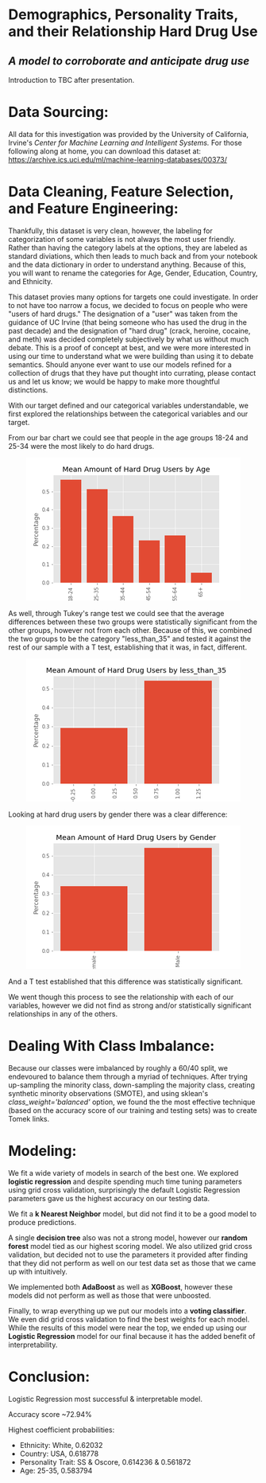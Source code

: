 # Demographics, Personality Traits, and their Relationship Hard Drug Use

## <em>A model to corroborate and anticipate drug use</em>

Introduction to TBC after presentation.

# Data Sourcing:

All data for this investigation was provided by the University of California, Irvine's <em>Center for Machine Learning and Intelligent Systems.</em> For those following along at home, you can download this dataset at: https://archive.ics.uci.edu/ml/machine-learning-databases/00373/

# Data Cleaning, Feature Selection, and Feature Engineering:

Thankfully, this dataset is very clean, however, the labeling for categorization of some variables is not always the most user friendly. Rather than having the category labels at the options, they are labeled as standard diviations, which then leads to much back and from your notebook and the data dictionary in order to understand anything. Because of this, you will want to rename the categories for Age, Gender, Education, Country, and Ethnicity.

This dataset provies many options for targets one could investigate. In order to not have too narrow a focus, we decided to focus on people who were "users of hard drugs." The designation of a "user" was taken from the guidance of UC Irvine (that being someone who has used the drug in the past decade) and the designation of "hard drug" (crack, heroine, cocaine, and meth) was decided completely subjectively by what us without much debate. This is a proof of concept at best, and we were more interested in using our time to understand what we were building than using it to debate semantics. Should anyone ever want to use our models refined for a collection of drugs that they have put thought into currating, please contact us and let us know; we would be happy to make more thoughtful distinctions.

With our target defined and our categorical variables understandable, we first explored the relationships between the categorical variables and our target.

From our bar chart we could see that people in the age groups 18-24 and 25-34 were the most likely to do hard drugs.

<p align='center'>
<img src='images/Mean_Amount_of_Hard_Drug_Users_by_Age.png'>
</p>

As well, through Tukey's range test we could see that the average differences between these two groups were statistically significant from the other groups, however not from each other. Because of this, we combined the two groups to be the category "less_than_35" and tested it against the rest of our sample with a T test, establishing that it was, in fact, different.

<p align='center'>
<img src='images/Mean_Amount_of_Hard_Drug_Users_by_less_than_35.png'>
</p>

Looking at hard drug users by gender there was a clear difference:

<p align='center'>
<img src='images/Mean_Amount_of_Hard_Drug_Users_by_Gender.png'>
</p>
And a T test established that this difference was statistically significant.

We went though this process to see the relationship with each of our variables, however we did not find as strong and/or statistically significant relationships in any of the others.

# Dealing With Class Imbalance:

Because our classes were imbalanced by roughly a 60/40 split, we endevoured to balance them through a myriad of techniques. After trying up-sampling the minority class, down-sampling the majority class, creating synthetic minority observations (SMOTE), and using sklean's <em>class_weight='balanced'</em> option, we found the the most effective technique (based on the accuracy score of our training and testing sets) was to create Tomek links.

# Modeling:

We fit a wide variety of models in search of the best one. We explored **logistic regression** and despite spending much time tuning parameters using grid cross validation, surprisingly the default Logistic Regression parameters gave us the highest accuracy on our testing data.

We fit a **k Nearest Neighbor** model, but did not find it to be a good model to produce predictions.

A single **decision tree** also was not a strong model, however our **random forest** model tied as our highest scoring model. We also utilized grid cross validation, but decided not to use the parameters it provided after finding that they did not perform as well on our test data set as those that we came up with intuitively.

We implemented both **AdaBoost** as well as **XGBoost**, however these models did not perform as well as those that were unboosted.

Finally, to wrap everything up we put our models into a **voting classifier**. We even did grid cross validation to find the best weights for each model. While the results of this model were near the top, we ended up using our **Logistic Regression** model for our final because it has the added benefit of interpretability.

# Conclusion:

Logistic Regression most successful & interpretable model.

Accuracy score ~72.94% 

Highest coefficient probabilities: 
* Ethnicity: White, 0.62032
* Country: USA, 0.618778
* Personality Trait: SS & Oscore, 0.614236 & 0.561872 
* Age: 25-35,  0.583794


